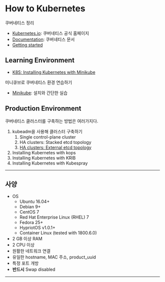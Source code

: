 # How to Kubernetes

쿠버네티스 정리

- [Kubernetes.io](https://kubernetes.io/): 쿠버네티스 공식 홈페이지
- [Documentation](https://kubernetes.io/docs/home/): 쿠버네티스 문서
- [Getting started](https://kubernetes.io/docs/setup/)

## Learning Environment

- [K8S: Installing Kubernetes with Minikube](https://kubernetes.io/docs/setup/learning-environment/minikube/)

미니큐브로 쿠버네티스 환경 연습하기

- [Minikube](/docs/minikube.md): 설치와 간단한 실습

## Production Environment

쿠버네티스 클러스터를 구축하는 방법은 여러가지다.

1. kubeadm을 사용해 클러스터 구축하기
   1. Single control-plane cluster
   2. HA clusters: Stacked etcd topology
   3. [HA clusters: External etcd topology](/docs/external-topology.md)
2. Installing Kubernetes with kops
3. Installing Kubernetes with KRIB
4. Installing Kubernetes with Kubespray

---

## 사양

- OS
  - Ubuntu 16.04+
  - Debian 9+
  - CentOS 7
  - Red Hat Enterprise Linux (RHEL) 7
  - Fedora 25+
  - HypriotOS v1.0.1+
  - Container Linux (tested with 1800.6.0)
- 2 GB 이상 RAM
- 2 CPU 이상
- 원활한 네트워크 연결
- 유일한 hostname, MAC 주소, product_uuid
- 특정 포트 개방
- **반드시** Swap disabled

---
